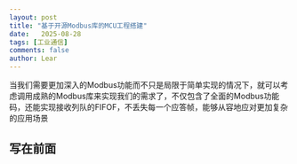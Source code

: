```yaml
---
layout: post
title: "基于开源Modbus库的MCU工程搭建"
date:   2025-08-28
tags: [工业通信]
comments: false
author: Lear
---
```


当我们需要更加深入的Modbus功能而不只是局限于简单实现的情况下，就可以考虑调用成熟的Modbus库来实现我们的需求了，不仅包含了全面的Modbus功能码，还能实现接收列队的FIFOF，不丢失每一个应答帧，能够从容地应对更加复杂的应用场景

<!-- more -->

## 写在前面

